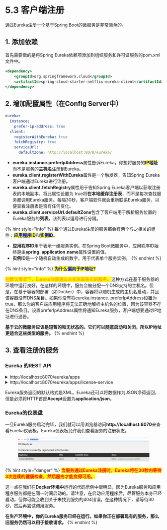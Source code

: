 # 5.3 客户端注册

通过Eureka注册一个基于Spring Boot的微服务是非常简单的。

## 1. 添加依赖

首先需要做的是将Spring Eureka依赖项添加到组织服务和许可证服务的pom.xml文件中。

```xml
<dependency>
    <groupId>org.springframework.cloud</groupId>
    <artifactId>spring-cloud-starter-netflix-eureka-client</artifactId>
</dependency>
```

## 2. 增加配置属性（在Config Server中）

```yaml
eureka:
  instance:
    prefer-ip-address: true
  client:
    registerWithEureka: true
    fetchRegistry: true
    serviceUrl:
      defaultZone: http://localhost:8070/eureka/
```

* **eureka.instance.preferIpAddress**属性告诉Eureka，你想将服务的<mark style="color:blue;">**IP地址**</mark>而不是服务的**主机名**注册到Eureka。
* **eureka.client.registerWithEureka**属性是一个触发器，告知Spring Eureka客户端通过Eureka进行注册。
* **eureka.client.fetchRegistry**属性用于告知Spring Eureka客户端以获取注册表的本地副本。将此属性设置为 true将**在本地缓存注册表**，而不是每次查找服务都调用Eureka服务。每隔30秒，客户端软件就会重新联系Eureka服务，以便查看注册表是否有任何变化。
* **eureka.client.serviceUrl.defaultZone**包含了客户端用于解析服务位置的Eureka服务的**列表**，该列表以逗号进行分隔。

{% hint style="info" %}
每个通过Eureka注册的服务都会有两个与之相关的组件：<mark style="color:blue;">**应用程序ID**</mark>和<mark style="color:blue;">**实例ID**</mark>。

* **应用程序ID**用于表示一组服务实例。在Spring Boot微服务中，应用程序ID始终是由**spring. application.name**属性设置的值。
* **实例ID**是一个随机自动生成的数字，用于代表单个服务实例。
{% endhint %}

{% hint style="info" %}
<mark style="color:blue;">**为什么偏向于IP地址?**</mark>

<mark style="color:orange;">**在默认情况下，Eureka注册通过主机名联系它的服务。**</mark>这种方式在基于服务器的环境中运行良好，在这样的环境中，服务会被分配一个DNS支持的主机名。但是，在基于容器的部署（如Docker）中，容器将以随机生成的主机名启动，并且该容器没有DNS条目。如果你没有将eureka.instance. preferIpAddress设置为true，那么你的客户端应用程序将无法正确地解析主机名的位置，因为该容器不存在DNS条目。设置preferIpAddress属性将通知Eureka服务，客户端想要通过IP地址进行通告。

**基于云的微服务应该是短暂的和无状态的。它们可以随意启动和关闭，所以IP地址更适合这些类型的服务。**
{% endhint %}

## 3. 查看注册的服务

### Eureka 的REST API

<details>

<summary>http://localhost:8070/eureka/apps</summary>

{% code overflow="wrap" %}
```xml
<applications>
    <versions__delta>1</versions__delta>
    <apps__hashcode>UP_1_</apps__hashcode>
    <application>
        <name>LICENSE-SERVICE</name>
        <instance>
            <instanceId>localhost:license-service:8080</instanceId>
            <hostName>192.168.157.1</hostName>
            <app>LICENSE-SERVICE</app>
            <ipAddr>192.168.157.1</ipAddr>
            <status>UP</status>
            <overriddenstatus>UNKNOWN</overriddenstatus>
            <port enabled="true">8080</port>
            <securePort enabled="false">443</securePort>
            <countryId>1</countryId>
            <dataCenterInfo class="com.netflix.appinfo.InstanceInfo$DefaultDataCenterInfo">
                <name>MyOwn</name>
            </dataCenterInfo>
            <leaseInfo>
                <renewalIntervalInSecs>30</renewalIntervalInSecs>
                <durationInSecs>90</durationInSecs>
                <registrationTimestamp>1702034771688</registrationTimestamp>
                <lastRenewalTimestamp>1702034771688</lastRenewalTimestamp>
                <evictionTimestamp>0</evictionTimestamp>
                <serviceUpTimestamp>1702034771082</serviceUpTimestamp>
            </leaseInfo>
            <metadata>
                <management.port>8080</management.port>
            </metadata>
            <homePageUrl>http://192.168.157.1:8080/</homePageUrl>
            <statusPageUrl>http://192.168.157.1:8080/actuator/info</statusPageUrl>
            <healthCheckUrl>http://192.168.157.1:8080/actuator/health</healthCheckUrl>
            <vipAddress>license-service</vipAddress>
            <secureVipAddress>license-service</secureVipAddress>
            <isCoordinatingDiscoveryServer>false</isCoordinatingDiscoveryServer>
            <lastUpdatedTimestamp>1702034771688</lastUpdatedTimestamp>
            <lastDirtyTimestamp>1702034772143</lastDirtyTimestamp>
            <actionType>ADDED</actionType>
        </instance>
    </application>
</applications>
```
{% endcode %}

</details>

<details>

<summary>http://localhost:8070/eureka/apps/license-service</summary>

{% code overflow="wrap" %}
```xml
<application>
    <name>LICENSE-SERVICE</name>
    <instance>
        <instanceId>localhost:license-service:8080</instanceId>
        <hostName>192.168.157.1</hostName>
        <app>LICENSE-SERVICE</app>
        <ipAddr>192.168.157.1</ipAddr>
        <status>UP</status>
        <overriddenstatus>UNKNOWN</overriddenstatus>
        <port enabled="true">8080</port>
        <securePort enabled="false">443</securePort>
        <countryId>1</countryId>
        <dataCenterInfo class="com.netflix.appinfo.InstanceInfo$DefaultDataCenterInfo">
            <name>MyOwn</name>
        </dataCenterInfo>
        <leaseInfo>
            <renewalIntervalInSecs>30</renewalIntervalInSecs>
            <durationInSecs>90</durationInSecs>
            <registrationTimestamp>1702034771688</registrationTimestamp>
            <lastRenewalTimestamp>1702035011633</lastRenewalTimestamp>
            <evictionTimestamp>0</evictionTimestamp>
            <serviceUpTimestamp>1702034771082</serviceUpTimestamp>
        </leaseInfo>
        <metadata>
            <management.port>8080</management.port>
        </metadata>
        <homePageUrl>http://192.168.157.1:8080/</homePageUrl>
        <statusPageUrl>http://192.168.157.1:8080/actuator/info</statusPageUrl>
        <healthCheckUrl>http://192.168.157.1:8080/actuator/health</healthCheckUrl>
        <vipAddress>license-service</vipAddress>
        <secureVipAddress>license-service</secureVipAddress>
        <isCoordinatingDiscoveryServer>false</isCoordinatingDiscoveryServer>
        <lastUpdatedTimestamp>1702034771688</lastUpdatedTimestamp>
        <lastDirtyTimestamp>1702034772143</lastDirtyTimestamp>
        <actionType>ADDED</actionType>
    </instance>
</application>
```
{% endcode %}

</details>

Eureka服务返回的默认格式是XML。Eureka还可以将数据作为JSON净荷返回，但是必须将HTTP首部**Accept**设置为**application/json**。

### Eureka的仪表盘

一旦Eureka服务启动完毕，我们就可以用浏览器访问**http://localhost:8070**来查看Eureka仪表板。Eureka仪表板允许我们查看服务的注册状态。

<figure><img src="../../.gitbook/assets/image (1) (1).png" alt=""><figcaption></figcaption></figure>

{% hint style="danger" %}
<mark style="color:red;">**当服务通过Eureka注册时，Eureka将在30秒内等待3次连续的健康检查，然后服务才能变得可用。**</mark>

这一点在我们在**Docker环境中**运行的代码示例中很明显，因为Eureka服务和应用程序服务都是在同一时间启动的。请注意，在启动应用程序后，尽管服务本身已经启动，但你可能会收到关于未找到服务的404错误。在这种情况下，请等待30秒，然后再尝试调用服务。

**在生产环境中，你的Eureka服务已经在运行。如果你正在部署现有的服务，那么旧服务仍然可以用于接收请求。**
{% endhint %}

